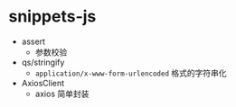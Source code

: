 # snippets-js

* assert
  * 参数校验
* qs/stringify
  * `application/x-www-form-urlencoded` 格式的字符串化
* AxiosClient
  * axios 简单封装